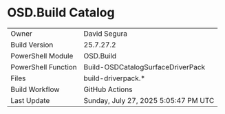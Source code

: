 ﻿# OSD.Build Catalog

| | |
|-|-|
| Owner | David Segura |
| Build Version | 25.7.27.2 |
| PowerShell Module | OSD.Build |
| PowerShell Function | Build-OSDCatalogSurfaceDriverPack |
| Files | build-driverpack.* |
| Build Workflow | GitHub Actions |
| Last Update | Sunday, July 27, 2025 5:05:47 PM UTC |
